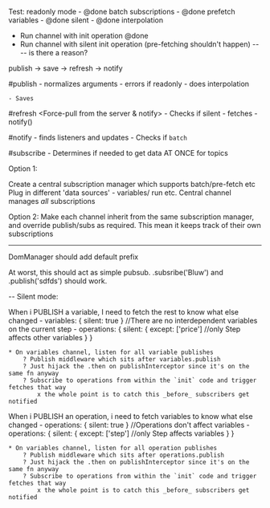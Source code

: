 Test: 
readonly mode - @done
batch subscriptions - @done
prefetch variables - @done
silent - @done
interpolation

- Run channel with init operation @done
- Run channel with silent init operation (pre-fetching shouldn't happen) ---- is there a reason?
    


publish  -> save -> refresh -> notify

#publish 
    - normalizes arguments
    - errors if readonly
    - does interpolation

    - Saves

#refresh
    <Force-pull from the server & notify>
    - Checks if silent
    - fetches
    - notify()

#notify
    <Notify everyone without actually saving>
    - finds listeners and updates
    - Checks if `batch`


#subscribe
    - Determines if needed to get data AT ONCE for topics



Option 1:

Create a central subscription manager which supports batch/pre-fetch etc
Plug in different 'data sources' - variables/ run etc.
Central channel manages *all* subscriptions

Option 2:
Make each channel inherit from the same subscription manager, and override publish/subs as required. This mean it keeps track of their own subscriptions


-----

DomManager should add default prefix

At worst, this should act as simple pubsub. .subsribe('Bluw') and .publish('sdfds') should work.


-- 
Silent mode:

When i PUBLISH a variable, I need to fetch the rest to know what else changed
    - variables: { silent: true } //There are no interdependent variables on the current step
    - operations: {
        silent: {
            except: ['price'] //only Step affects other variables
        }
    }

    * On variables channel, listen for all variable publishes
        ? Publish middleware which sits after variables.publish
        ? Just hijack the .then on publishInterceptor since it's on the same fn anyway
        ? Subscribe to operations from within the `init` code and trigger fetches that way
            x the whole point is to catch this _before_ subscribers get notified

When i PUBLISH an operation, i need to fetch variables to know what else changed
    - operations: { silent: true } //Operations don't affect variables
    - operations: {
        silent: {
            except: ['step'] //only Step affects variables
        }
    }

    * On variables channel, listen for all operation publishes
        ? Publish middleware which sits after operations.publish
        ? Just hijack the .then on publishInterceptor since it's on the same fn anyway
        ? Subscribe to operations from within the `init` code and trigger fetches that way
            x the whole point is to catch this _before_ subscribers get notified
